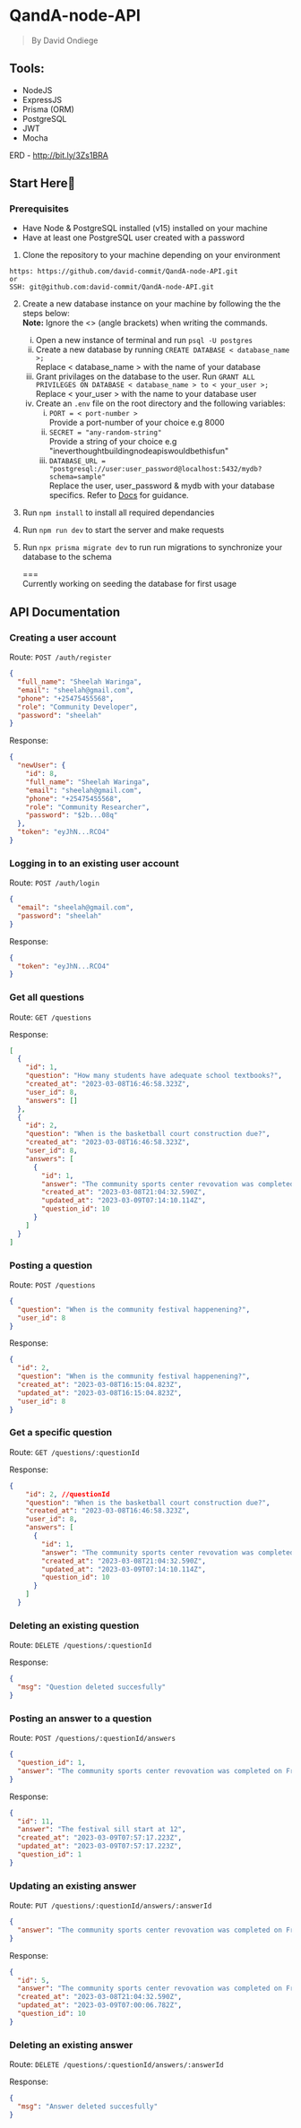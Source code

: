 # QandA-node-API

> By David Ondiege

## Tools:

- NodeJS
- ExpressJS
- Prisma (ORM)
- PostgreSQL
- JWT
- Mocha

ERD - http://bit.ly/3Zs1BRA

## Start Here🚀

### Prerequisites

- Have Node & PostgreSQL installed (v15) installed on your machine
- Have at least one PostgreSQL user created with a password

1. Clone the repository to your machine depending on your environment

```
https: https://github.com/david-commit/QandA-node-API.git
or
SSH: git@github.com:david-commit/QandA-node-API.git
```

2.  Create a new database instance on your machine by following the the steps below:
    <br /><strong>Note:</strong> Ignore the <> (angle brackets) when writing the commands.

    <ol type="i">
      <li>Open a new instance of terminal and run <code>psql -U postgres</code></li>
      <li>Create a new database by running <code>CREATE DATABASE < database_name >;</code>
        <br />
        Replace < database_name > with the name of your database
      </li>
      <li>Grant privilages on the database to the user. Run <code>GRANT ALL PRIVILEGES ON DATABASE < database_name > to < your_user >;</code>
        <br />
        Replace < your_user > with the name to your database user
      </li>
      <li>
        Create an <code>.env</code> file on the root directory and the following variables:
        <ol type="i">
          <li><code>PORT = < port-number > </code> <br />
          Provide a port-number of your choice e.g 8000</li>
          <li><code>SECRET = "any-random-string" </code> <br />
          Provide a string of your choice e.g "ineverthoughtbuildingnodeapiswouldbethisfun"</li>
          <li><code>DATABASE_URL = "postgresql://user:user_password@localhost:5432/mydb?schema=sample" </code> <br />
          Replace the user, user_password & mydb with your database specifics. Refer to <a href="https://www.prisma.io/docs/concepts/database-connectors/postgresql">Docs</a> for guidance.</li>
        </ol>
      </li>
    </ol>

3. Run `npm install` to install all required dependancies

4. Run `npm run dev` to start the server and make requests

5. Run `npx prisma migrate dev` to run run migrations to synchronize your database to the schema

    === <br />
    Currently working on seeding the database for first usage

## API Documentation

### Creating a user account

Route: `POST /auth/register`

```json
{
  "full_name": "Sheelah Waringa",
  "email": "sheelah@gmail.com",
  "phone": "+25475455568",
  "role": "Community Developer",
  "password": "sheelah"
}
```

Response:

```json
{
  "newUser": {
    "id": 8,
    "full_name": "Sheelah Waringa",
    "email": "sheelah@gmail.com",
    "phone": "+25475455568",
    "role": "Community Researcher",
    "password": "$2b...08q"
  },
  "token": "eyJhN...RCO4"
}
```

### Logging in to an existing user account

Route: `POST /auth/login`

```json
{
  "email": "sheelah@gmail.com",
  "password": "sheelah"
}
```

Response:

```json
{
  "token": "eyJhN...RCO4"
}
```

### Get all questions

Route: `GET /questions`

Response:

```json
[
  {
    "id": 1,
    "question": "How many students have adequate school textbooks?",
    "created_at": "2023-03-08T16:46:58.323Z",
    "user_id": 8,
    "answers": []
  },
  {
    "id": 2,
    "question": "When is the basketball court construction due?",
    "created_at": "2023-03-08T16:46:58.323Z",
    "user_id": 8,
    "answers": [
      {
        "id": 1,
        "answer": "The community sports center revovation was completed on Friday, the youth can now play basketball at the court.",
        "created_at": "2023-03-08T21:04:32.590Z",
        "updated_at": "2023-03-09T07:14:10.114Z",
        "question_id": 10
      }
    ]
  }
]
```

### Posting a question

Route: `POST /questions`

```json
{
  "question": "When is the community festival happenening?",
  "user_id": 8
}
```

Response:

```json
{
  "id": 2,
  "question": "When is the community festival happenening?",
  "created_at": "2023-03-08T16:15:04.823Z",
  "updated_at": "2023-03-08T16:15:04.823Z",
  "user_id": 8
}
```

### Get a specific question

Route: `GET /questions/:questionId`

Response:

```json
{
    "id": 2, //questionId
    "question": "When is the basketball court construction due?",
    "created_at": "2023-03-08T16:46:58.323Z",
    "user_id": 8,
    "answers": [
      {
        "id": 1,
        "answer": "The community sports center revovation was completed on Friday, the youth can now play basketball at the court.",
        "created_at": "2023-03-08T21:04:32.590Z",
        "updated_at": "2023-03-09T07:14:10.114Z",
        "question_id": 10
      }
    ]
  }
```

### Deleting an existing question

Route: `DELETE /questions/:questionId`

Response:

```json
{
  "msg": "Question deleted succesfully"
}
```

### Posting an answer to a question

Route: `POST /questions/:questionId/answers`

```json
{
  "question_id": 1,
  "answer": "The community sports center revovation was completed on Friday, the youth can now play basketball at the court."
}
```

Response:

```json
{
  "id": 11,
  "answer": "The festival sill start at 12",
  "created_at": "2023-03-09T07:57:17.223Z",
  "updated_at": "2023-03-09T07:57:17.223Z",
  "question_id": 1
}
```

### Updating an existing answer

Route: `PUT /questions/:questionId/answers/:answerId`

```json
{
  "answer": "The community sports center revovation was completed on Friday, the youth can now play basketball at the court."
}
```

Response:

```json
{
  "id": 5,
  "answer": "The community sports center revovation was completed on Friday, the youth can now play basketball at the court.",
  "created_at": "2023-03-08T21:04:32.590Z",
  "updated_at": "2023-03-09T07:00:06.782Z",
  "question_id": 10
}
```

### Deleting an existing answer

Route: `DELETE /questions/:questionId/answers/:answerId`

Response:

```json
{
  "msg": "Answer deleted succesfully"
}
```
